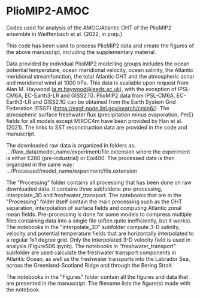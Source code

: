 # PlioMIP2-AMOC
Codes used for analysis of the AMOC/Atlantic OHT of the PlioMIP2 ensemble in Weiffenbach et al. (2022, in prep.)

This code has been used to process PlioMIP2 data and create the figures of the above manuscript, including the supplementary material. 

Data provided by individual PlioMIP2 modelling groups includes the ocean potential temperature, ocean meridional velocity, ocean salinity, the Atlantic meridional streamfunction, the total Atlantic OHT and the atmospheric zonal and meridional wind at 1000 hPa.
This data is available upon request from Alan M. Haywood (a.m.haywood@leeds.ac.uk), with the exception of IPSL-CM6A, EC-Earth3-LR and GISS2.1G. PlioMIP2 data from IPSL-CM6A, EC-Earth3-LR and GISS2.1G can be obtained from the Earth System Grid Federation (ESGF) (https://esgf-node.llnl.gov/search/cmip6/).
The atmospheric surface freshwater flux (precipitation minus evaporation; PmE) fields for all models except MIROC4m have been provided by Han et al. (2021).
The links to SST reconstruction data are provided in the code and manuscript.

The downloaded raw data is organized in folders as: .../Raw_data/model_name/experiment/file.extension where the experiment is either E280 (pre-industrial) or Eoi400. The processed data is then organized in the same way: .../Processed/model_name/experiment/file.extension

The "Processing" folder contains all processing that has been done on raw downloaded data. It contains three subfolders: pre-processing, interpolate_3D and freshwater_transport. 
The notebooks that are in the "Processing" folder itself contain the main processing such as the OHT separation, interpolation of surface fields and computing Atlantic zonal mean fields.
Pre-processing is done for some models to compress multiple files containing data into a single file (often quite inefficiently, but it works). 
The notebooks in the "interpolate_3D" subfolder compute 3-D salinity, velocity and potential temperature fields that are horizontally interpolated to a regular 1x1 degree grid. Only the interpolated 3-D velocity field is used in analysis (FigureS06.ipynb).
The notebooks in "freshwater_transport" subfolder are used calculate the freshwater transport components in Atlantic Ocean, as well as the freshwater transports into the Labrador Sea, across the Greenland-Scotland Ridge and through the Bering Strait.

The notebooks in the "Figures" folder contain all the figures and data that are presented in the manuscript. The filename lists the figure(s) made with the notebook.
